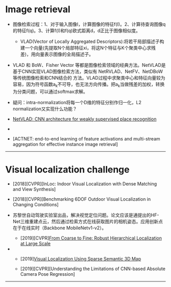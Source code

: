 # Image retrieval

- 图像检索过程：1、对于输入图像I，计算图像的特征f(I)。2、计算待查询图像q的特征f(q)。3、计算f(I)和f(q)欧式距离d，d正比于图像相似度。
  - VLAD(Vector of Locally Aggregated Descriptors):将若干局部描述子构建一个向量(先提取N个局部特征xi，将这N个特征与K个聚类中心求残差)，用向量表示图像的全局描述子。

-  VLAD 和 BoW、Fisher Vector 等都是图像检索领域的经典方法。NetVLAD是基于CNN实现VLAD图像检索方法，类似有 NetRVLAD、NetFV、NetDBoW等传统图像检索和CNN结合的
方法。VLAD过程中求聚类中心和特征向量较为容易，因为符号函数a<sub>k</sub>不可导，也无法方向传播。把a<sub>k</sub>当做残差的加权，转换为分类问题，可以通过softmax求解。
  - 疑问：intra-normalization将每一个D维的特征分别作归一化，L2 normalization又实现什么功能？
  - [NetVLAD: CNN architecture for weakly supervised place recognition](https://arxiv.org/pdf/1511.07247.pdf)
  
-
  
  - [ACTNET: end-to-end learning of feature activations and multi-stream aggregation for effective instance image retrieval]

---

# Visual localization challenge

  - [2018][CVPR][InLoc: Indoor Visual Localization with Dense Matching and View Synthesis]
  - [2018][CVPR][Benchmarking 6DOF Outdoor Visual Localization in Changing Conditions]
- 苏黎世自动驾驶实验室出品，解决视觉定位问题。论文应该是通提出的HF-Net三维重建点云，然后通过检索方式在线获取图片的相机姿态。应用创新点在于在线实时（Backbone MobileNetv1-v2）。

  - [2019][CVPR][From Coarse to Fine: Robust Hierarchical Localization at Large Scale](http://openaccess.thecvf.com/content_CVPR_2019/papers/Sarlin_From_Coarse_to_Fine_Robust_Hierarchical_Localization_at_Large_Scale_CVPR_2019_paper.pdf)

- 
  - [2019][Visual Localization Using Sparse Semantic 3D Map](https://arxiv.org/pdf/1904.03803.pdf)
  
  - [2019][CVPR][Understanding the Limitations of CNN-based Absolute Camera Pose Regression]
  
---